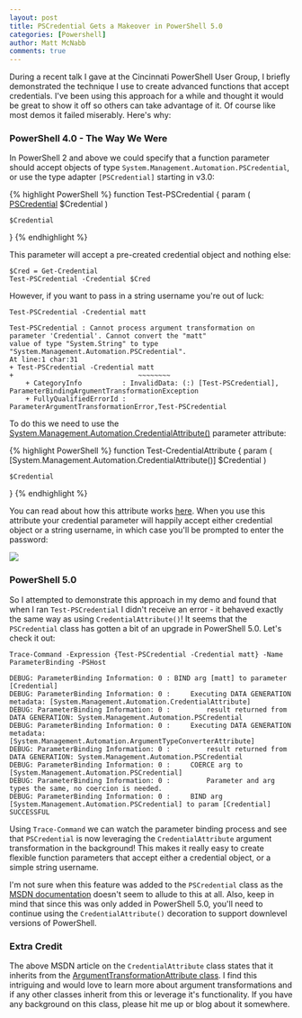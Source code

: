```yaml
---
layout: post
title: PSCredential Gets a Makeover in PowerShell 5.0
categories: [Powershell]
author: Matt McNabb
comments: true
---
```


[CredentialAttribute]: https://msdn.microsoft.com/en-us/library/system.management.automation.credentialattribute(v=vs.85).aspx
[CredAttrExplain]: https://msdn.microsoft.com/en-us/library/ee857074(v=vs.85).aspx
[ArgTransform]: https://msdn.microsoft.com/en-us/library/system.management.automation.argumenttransformationattribute(v=vs.85).aspx
[PopUp]: /assets/media/CredAttrPopUp.png
[PSCredential]: https://msdn.microsoft.com/en-us/library/system.management.automation.pscredential%28v=vs.85%29.aspx?f=255&MSPPError=-2147217396

During a recent talk I gave at the Cincinnati PowerShell User Group, I briefly demonstrated the technique I use to create advanced functions that accept credentials. I've been using this approach for a while and thought it would be great to show it off so others can take advantage of it. Of course like most demos it failed miserably. Here's why:

### PowerShell 4.0 - The Way We Were

In PowerShell 2 and above we could specify that a function parameter should accept objects of type `System.Management.Automation.PSCredential`, or use the type adapter `[PSCredential]` starting in v3.0:

{% highlight PowerShell %}
function Test-PSCredential
{
    param
    (
        [PSCredential]
        $Credential
    )

    $Credential
}
{% endhighlight %}

This parameter will accept a pre-created credential object and nothing else:

``` console
$Cred = Get-Credential
Test-PSCredential -Credential $Cred
```

However, if you want to pass in a string username you're out of luck:

``` console
Test-PSCredential -Credential matt
```

``` consoleerror
Test-PSCredential : Cannot process argument transformation on parameter 'Credential'. Cannot convert the "matt"
value of type "System.String" to type "System.Management.Automation.PSCredential".
At line:1 char:31
+ Test-PSCredential -Credential matt
+                               ~~~~~~~~
    + CategoryInfo          : InvalidData: (:) [Test-PSCredential], ParameterBindingArgumentTransformationException
    + FullyQualifiedErrorId : ParameterArgumentTransformationError,Test-PSCredential
```

To do this we need to use the [System.Management.Automation.CredentialAttribute()][CredentialAttribute] parameter attribute:

{% highlight PowerShell %}
function Test-CredentialAttribute
{
    param
    (
        [System.Management.Automation.CredentialAttribute()]
        $Credential
    )

    $Credential
}
{% endhighlight %}

You can read about how this attribute works [here][CredAttrExplain]. When you use this attribute your credential parameter will happily accept either credential object or a string username, in which case you'll be prompted to enter the password:

![][PopUp]

### PowerShell 5.0

So I attempted to demonstrate this approach in my demo and found that when I ran `Test-PSCredential` I didn't receive an error - it behaved exactly the same way as using `CredentialAttribute()`! It seems that the `PSCredential` class has gotten a bit of an upgrade in PowerShell 5.0. Let's check it out:

``` console
Trace-Command -Expression {Test-PSCredential -Credential matt} -Name ParameterBinding -PSHost

DEBUG: ParameterBinding Information: 0 : BIND arg [matt] to parameter [Credential]
DEBUG: ParameterBinding Information: 0 :     Executing DATA GENERATION metadata: [System.Management.Automation.CredentialAttribute]
DEBUG: ParameterBinding Information: 0 :         result returned from DATA GENERATION: System.Management.Automation.PSCredential
DEBUG: ParameterBinding Information: 0 :     Executing DATA GENERATION metadata: [System.Management.Automation.ArgumentTypeConverterAttribute]
DEBUG: ParameterBinding Information: 0 :         result returned from DATA GENERATION: System.Management.Automation.PSCredential
DEBUG: ParameterBinding Information: 0 :     COERCE arg to [System.Management.Automation.PSCredential]
DEBUG: ParameterBinding Information: 0 :         Parameter and arg types the same, no coercion is needed.
DEBUG: ParameterBinding Information: 0 :     BIND arg [System.Management.Automation.PSCredential] to param [Credential] SUCCESSFUL
```

Using `Trace-Command` we can watch the parameter binding process and see that `PSCredential` is now leveraging the `CredentialAttribute` argument transformation in the background! This makes it really easy to create flexible function parameters that accept either a credential object, or a simple string username.

I'm not sure when this feature was added to the `PSCredential` class as the [MSDN documentation][PSCredential] doesn't seem to allude to this at all. Also, keep in mind that since this was only added in PowerShell 5.0, you'll need to continue using the `CredentialAttribute()` decoration to support downlevel versions of PowerShell.

### Extra Credit
The above MSDN article on the `CredentialAttribute` class states that it inherits from the [ArgumentTransformationAttribute class][ArgTransform]. I find this intriguing and would love to learn more about argument transformations and if any other classes inherit from this or leverage it's functionality. If you have any background on this class, please hit me up or blog about it somewhere.